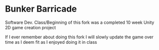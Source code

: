 # Bunker Barricade
Software Dev. Class/Beginning of this fork was a completed 10 week Unity 2D game creation project

If I ever remember about doing this fork I will slowly update the game over time as I deem fit as I enjoyed 
doing it in class
